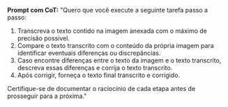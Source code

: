 **Prompt com CoT:**
"Quero que você execute a seguinte tarefa passo a passo:

1. Transcreva o texto contido na imagem anexada com o máximo de precisão possível.
2. Compare o texto transcrito com o conteúdo da própria imagem para identificar eventuais diferenças ou discrepâncias.
3. Caso encontre diferenças entre o texto da imagem e o texto transcrito, descreva essas diferenças e corrija o texto transcrito.
4. Após corrigir, forneça o texto final transcrito e corrigido.

Certifique-se de documentar o raciocínio de cada etapa antes de prosseguir para a próxima."
